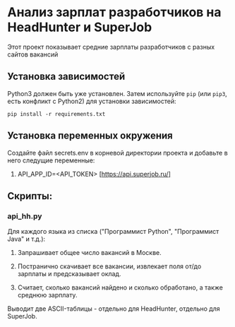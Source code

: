   # Анализ зарплат разработчиков на HeadHunter и SuperJob
  Этот проект показывает средние зарплаты разработчиков с разных сайтов вакансий 

## Установка зависимостей
Python3 должен быть уже установлен. 
Затем используйте `pip` (или `pip3`, есть конфликт с Python2) для установки зависимостей:
```
pip install -r requirements.txt
```

## Установка переменных окружения 
Создайте файл secrets.env в корневой директории проекта и добавьте в него следущие переменные:

1. API_APP_ID=<API_TOKEN> [https://api.superjob.ru/]

## Cкрипты:

### api_hh.py
Для каждого языка из списка ("Программист Python", "Программист Java" и т.д.):

1. Запрашивает общее число вакансий в Москве.

2. Постранично скачивает все вакансии, извлекает поля от/до зарплаты и предсказывает оклад.

3. Считает, сколько вакансий найдено и сколько обработано, а также среднюю зарплату.

Выводит две ASCII-таблицы - отдельно для HeadHunter, отдельно для SuperJob.

